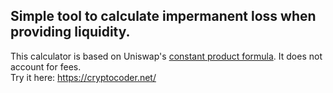 Simple tool to calculate impermanent loss when providing liquidity.
-------------------------------------------------------------------
This calculator is based on Uniswap's [constant product formula](https://docs.uniswap.org/protocol/V2/concepts/protocol-overview/how-uniswap-works#:~:text=Uniswap%20is%20an%20automated%20liquidity,%2C%20censorship%20resistance%2C%20and%20security.).
It does not account for fees.<br>
Try it here: https://cryptocoder.net/
